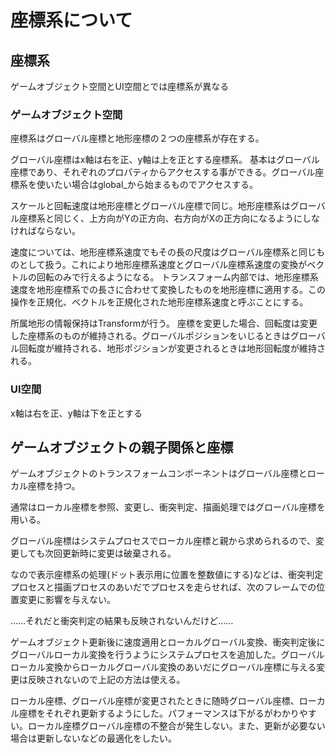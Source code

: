 # 座標系について

## 座標系

ゲームオブジェクト空間とUI空間とでは座標系が異なる

### ゲームオブジェクト空間

座標系はグローバル座標と地形座標の２つの座標系が存在する。

グローバル座標はx軸は右を正、y軸は上を正とする座標系。
基本はグローバル座標であり、それぞれのプロパティからアクセスする事ができる。グローバル座標系を使いたい場合はglobal_から始まるものでアクセスする。

スケールと回転速度は地形座標とグローバル座標で同じ。地形座標系はグローバル座標系と同じく、上方向がYの正方向、右方向がXの正方向になるようにしなければならない。

速度については、地形座標系速度でもその長の尺度はグローバル座標系と同じものとして扱う。これにより地形座標系速度とグローバル座標系速度の変換がベクトルの回転のみで行えるようになる。
トランスフォーム内部では、地形座標系速度を地形座標系での長さに合わせて変換したものを地形座標に適用する。この操作を正規化、ベクトルを正規化された地形座標系速度と呼ぶことにする。

所属地形の情報保持はTransformが行う。
座標を変更した場合、回転度は変更した座標系のものが維持される。グローバルポジションをいじるときはグローバル回転度が維持される、地形ポジションが変更されるときは地形回転度が維持される。

### UI空間

x軸は右を正、y軸は下を正とする

## ゲームオブジェクトの親子関係と座標

ゲームオブジェクトのトランスフォームコンポーネントはグローバル座標とローカル座標を持つ。

通常はローカル座標を参照、変更し、衝突判定、描画処理ではグローバル座標を用いる。

グローバル座標はシステムプロセスでローカル座標と親から求められるので、変更しても次回更新時に変更は破棄される。

なので表示座標系の処理(ドット表示用に位置を整数値にする)などは、衝突判定プロセスと描画プロセスのあいだでプロセスを走らせれば、次のフレームでの位置変更に影響を与えない。

……それだと衝突判定の結果も反映されないんだけど……

ゲームオブジェクト更新後に速度適用とローカルグローバル変換、衝突判定後にグローバルローカル変換を行うようにシステムプロセスを追加した。グローバルローカル変換からローカルグローバル変換のあいだにグローバル座標に与える変更は反映されないので上記の方法は使える。

ローカル座標、グローバル座標が変更されたときに随時グローバル座標、ローカル座標をそれぞれ更新するようにした。パフォーマンスは下がるがわかりやすい。ローカル座標グローバル座標の不整合が発生しない。また、更新が必要ない場合は更新しないなどの最適化をしたい。